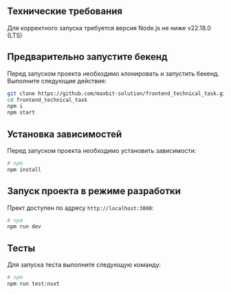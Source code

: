 ## Технические требования

Для корректного запуска требуется версия Node.js не ниже v22.18.0 (LTS)

## Предварительно запустите бекенд

Перед запуском проекта необходимо клонировать и запустить бекенд.
Выполните следующие действия:

```bash
git clone https://github.com/maxbit-solution/frontend_technical_task.git
cd frontend_technical_task
npm i
npm start
```

## Установка зависимостей

Перед запуском проекта необходимо установить зависимости:

```bash
# npm
npm install
```

## Запуск проекта в режиме разработки

Прект доступен по адресу `http://localhost:3000`:

```bash
# npm
npm run dev
```

## Тесты

Для запуска теста выполните следующую команду:

```bash
# npm
npm run test:nuxt
```
